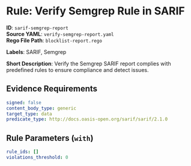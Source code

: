 # Rule: Verify Semgrep Rule in SARIF

**ID**: `sarif-semgrep-report`  
**Source YAML**: `verify-semgrep-report.yaml`  
**Rego File Path**: `blocklist-report.rego`  

**Labels**: SARIF, Semgrep

**Short Description**: Verify the Semgrep SARIF report complies with predefined rules to ensure compliance and detect issues.

## Evidence Requirements

```yaml
signed: false
content_body_type: generic
target_type: data
predicate_type: http://docs.oasis-open.org/sarif/sarif/2.1.0
```
## Rule Parameters (`with`)

```yaml
rule_ids: []
violations_threshold: 0
```
